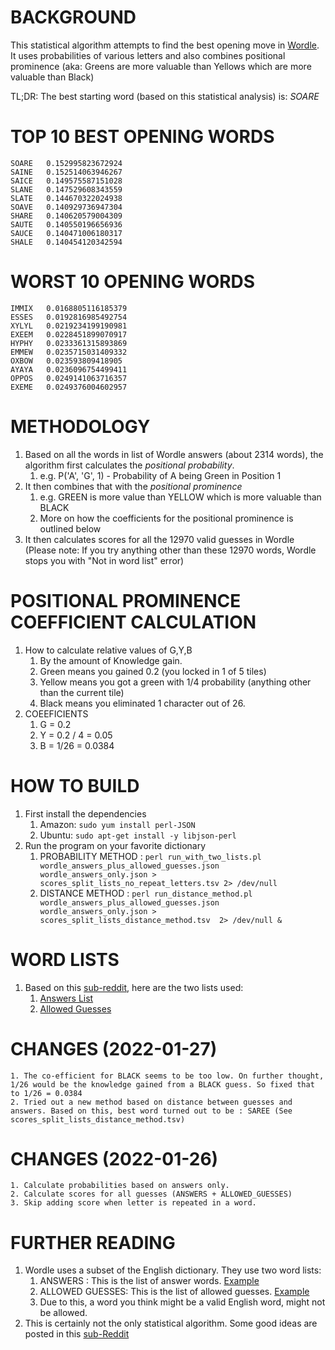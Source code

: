 
# BACKGROUND
This statistical algorithm attempts to find the best opening move in [Wordle](https://www.powerlanguage.co.uk/wordle/). It uses probabilities of various letters and also combines positional prominence (aka: Greens are more valuable than Yellows which are more valuable than Black) 

TL;DR: The best starting word (based on this statistical analysis) is: *SOARE*

# TOP 10 BEST OPENING WORDS
```
SOARE   0.152995823672924
SAINE   0.152514063946267
SAICE   0.149575587151028
SLANE   0.147529608343559
SLATE   0.144670322024938
SOAVE   0.140929736947304
SHARE   0.140620579004309
SAUTE   0.140550196656936
SAUCE   0.140471006180317
SHALE   0.140454120342594
```

# WORST 10 OPENING WORDS
```
IMMIX   0.0168805116185379
ESSES   0.0192816985492754
XYLYL   0.0219234199190981
EXEEM   0.0228451899070917
HYPHY   0.0233361315893869
EMMEW   0.0235715031409332
OXBOW   0.023593809418905
AYAYA   0.0236096754499411
OPPOS   0.0249141063716357
EXEME   0.0249376004602957
```

# METHODOLOGY
1. Based on all the words in list of Wordle answers (about 2314 words), the algorithm first calculates the *positional probability*. 
    1. e.g. P('A', 'G', 1) - Probability of A being Green in Position 1
2. It then combines that with the *positional prominence*
    1. e.g. GREEN is more value than YELLOW which is more valuable than BLACK
    2. More on how the coefficients for the positional prominence is outlined below
3. It then calculates scores for all the 12970 valid guesses in Wordle (Please note: If you try anything other than these 12970 words, Wordle stops you with "Not in word list" error)

# POSITIONAL PROMINENCE COEFFICIENT CALCULATION
1. How to calculate relative values of G,Y,B
    1. By the amount of Knowledge gain. 
    2. Green means you gained 0.2 (you locked in 1 of 5 tiles)
    3. Yellow means you got a green with 1/4 probability (anything other than the current tile)
    4. Black means you eliminated 1 character out of 26. 
2. COEEFICIENTS
    1. G = 0.2
    2. Y = 0.2 / 4 = 0.05
    3. B = 1/26 = 0.0384

# HOW TO BUILD
1. First install the dependencies
    1. Amazon: ```sudo yum install perl-JSON```
    2. Ubuntu: ```sudo apt-get install -y libjson-perl```
2. Run the program on your favorite dictionary
    1. PROBABILITY METHOD : ```perl run_with_two_lists.pl wordle_answers_plus_allowed_guesses.json wordle_answers_only.json > scores_split_lists_no_repeat_letters.tsv 2> /dev/null```
    2. DISTANCE METHOD : ```perl run_distance_method.pl wordle_answers_plus_allowed_guesses.json wordle_answers_only.json > scores_split_lists_distance_method.tsv  2> /dev/null &```

# WORD LISTS
1. Based on this [sub-reddit](https://www.reddit.com/r/wordle/comments/s4tcw8/a_note_on_wordles_word_list/), here are the two lists used:
    1. [Answers List](https://gist.github.com/a03ef2cba789d8cf00c08f767e0fad7b.git)
    2. [Allowed Guesses](https://gist.github.com/cdcdf777450c5b5301e439061d29694c.git)

# CHANGES (2022-01-27)
```
1. The co-efficient for BLACK seems to be too low. On further thought, 1/26 would be the knowledge gained from a BLACK guess. So fixed that to 1/26 = 0.0384
2. Tried out a new method based on distance between guesses and answers. Based on this, best word turned out to be : SAREE (See scores_split_lists_distance_method.tsv)
```

# CHANGES (2022-01-26)
```
1. Calculate probabilities based on answers only.
2. Calculate scores for all guesses (ANSWERS + ALLOWED_GUESSES)
3. Skip adding score when letter is repeated in a word. 
```

# FURTHER READING
1. Wordle uses a subset of the English dictionary. They use two word lists: 
    1. ANSWERS : This is the list of answer words. [Example](https://gist.github.com/a03ef2cba789d8cf00c08f767e0fad7b.git) 
    2. ALLOWED GUESSES: This is the list of allowed guesses. [Example](https://gist.github.com/cdcdf777450c5b5301e439061d29694c.git)
    3. Due to this, a word you think might be a valid English word, might not be allowed. 
2. This is certainly not the only statistical algorithm. Some good ideas are posted in this [sub-Reddit](https://www.reddit.com/r/wordle/comments/s4tcw8/a_note_on_wordles_word_list/)



